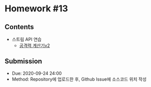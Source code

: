 # Homework #13

## Contents

- 스트림 API 연습
  - [공격력 계산기v2](src/DamageCalculation.java)
  
## Submission

- Due: 2020-09-24 24:00
- Method: Repository에 업로드한 후, Github Issue에 소스코드 위치 작성
